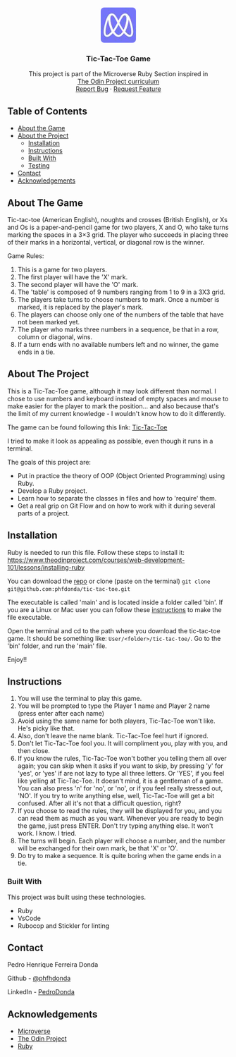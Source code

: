 
<!-- PROJECT LOGO -->
<br />
<p align="center">
  <a href="https://github.com/majovainilla/tic-tac-toe-game">
    <img src="./microverse-logo.jpg" alt="Logo" width="80" height="80" style="border-radius: 10%">
  </a>

  <h3 align="center">Tic-Tac-Toe Game</h3>

  <p align="center">
    This project is part of the Microverse Ruby Section inspired in
    <br />
    <a href="https://www.theodinproject.com/courses/ruby-programming/lessons/oop">The Odin Project curriculum</a>
    <br />
    <a href="https://github.com/majovainilla/tic-tac-toe-game/issues">Report Bug</a>
    ·
    <a href="https://github.com/majovainilla/tic-tac-toe-game/issues">Request Feature</a>
  </p>
</p>

<!-- TABLE OF CONTENTS -->
## Table of Contents

* [About the Game](#about-the-game)
* [About the Project](#about-the-project)
  * [Installation](#installation)
  * [Instructions](#instructions)
  * [Built With](#built-with)
  * [Testing](#testing)
* [Contact](#contact)
* [Acknowledgements](#acknowledgements)

<!-- ABOUT THE GAME -->
## About The Game

Tic-tac-toe (American English), noughts and crosses (British English), or Xs and Os is a paper-and-pencil game for two players, X and O, who take turns marking the spaces in a 3×3 grid. The player who succeeds in placing three of their marks in a horizontal, vertical, or diagonal row is the winner.

Game Rules:

1. This is a game for two players.
2. The first player will have the 'X' mark.
3. The second player will have the 'O' mark.
4. The 'table' is composed of 9 numbers ranging from 1 to 9 in a 3X3 grid.
5. The players take turns to choose numbers to mark. Once a number is marked, it is replaced by the player's mark. 
6. The players can choose only one of the numbers of the table that have not been marked yet.
7. The player who marks three numbers in a sequence, be that in a row, column or diagonal, wins.
8. If a turn ends with no available numbers left and no winner, the game ends in a tie.

<!-- ABOUT THE PROJECT -->
## About The Project

This is a Tic-Tac-Toe game, although it may look different than normal. I chose to use numbers and keyboard instead of empty spaces and mouse to make easier for the player to mark the position... and also because that's the limit of my current knowledge - I wouldn't know how to do it differently.

The game can be found following this link: [Tic-Tac-Toe](https://github.com/phfdonda/tic-tac-toe)

I tried to make it look as appealing as possible, even though it runs in a terminal.

The goals of this project are:

* Put in practice the theory of OOP (Object Oriented Programming) using Ruby.
* Develop a Ruby project.
* Learn how to separate the classes in files and how to 'require' them.
* Get a real grip on Git Flow and on how to work with it during several parts of a project.

## Installation

Ruby is needed to run this file. Follow these steps to install it: 
https://www.theodinproject.com/courses/web-development-101/lessons/installing-ruby

You can download the [repo](https://github.com/phfdonda/tic-tac-toe) or clone (paste on the terminal) ```git clone git@github.com:phfdonda/tic-tac-toe.git```

The executable is called 'main' and is located inside a folder called 'bin'. If you are a Linux or Mac user you can follow these [instructions](https://commandercoriander.net/blog/2013/02/16/making-a-ruby-script-executable/) to make the file executable.

Open the terminal and cd to the path where you download the tic-tac-toe game. It should be something like: ```User/<folder>/tic-tac-toe/```. Go to the 'bin' folder, and run the 'main' file.

Enjoy!! 

## Instructions

1. You will use the terminal to play this game.
2. You will be prompted to type the Player 1 name and Player 2 name (press enter after each name)
3. Avoid using the same name for both players, Tic-Tac-Toe won't like. He's picky like that.
4. Also, don't leave the name blank. Tic-Tac-Toe feel hurt if ignored.
5. Don't let Tic-Tac-Toe fool you. It will compliment you, play with you, and then close.
6. If you know the rules, Tic-Tac-Toe won't bother you telling them all over again; you can skip when it asks if you want to skip, by pressing 'y' for 'yes', or 'yes' if are not lazy to type all three letters. Or 'YES', if you feel like yelling at Tic-Tac-Toe. It doesn't mind, it is a gentleman of a game. You can also press 'n' for 'no', or 'no', or if you feel really stressed out, 'NO'. If you try to write anything else, well, Tic-Tac-Toe will get a bit confused. After all it's not that a difficult question, right?
7. If you choose to read the rules, they will be displayed for you, and you can read them as much as you want. Whenever you are ready to begin the game, just press ENTER. Don't try typing anything else. It won't work. I know. I tried.
8. The turns will begin. Each player will choose a number, and the number will be exchanged for their own mark, be that 'X' or 'O'.
9. Do try to make a sequence. It is quite boring when the game ends in a tie.


### Built With
This project was built using these technologies.
* Ruby 
* VsCode
* Rubocop and Stickler for linting

<!-- CONTACT -->
## Contact

Pedro Henrique Ferreira Donda

Github - [@phfhdonda](https://github.com/phfdonda)

LinkedIn - [PedroDonda](https://www.linkedin.com/in/pedro-donda-808621bb/)


<!-- ACKNOWLEDGEMENTS -->
## Acknowledgements
* [Microverse](https://www.microverse.org/)
* [The Odin Project](https://www.theodinproject.com/)
* [Ruby](https://www.ruby-lang.org/en/)

